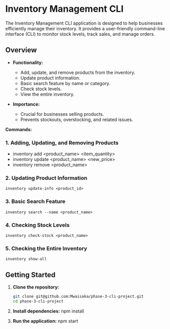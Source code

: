 # Inventory Management CLI

The Inventory Management CLI application is designed to help businesses efficiently manage their inventory. It provides a user-friendly command-line interface (CLI) to monitor stock levels, track sales, and manage orders.

## Overview

- **Functionality:**
  - Add, update, and remove products from the inventory.
  - Update product information.
  - Basic search feature by name or category.
  - Check stock levels.
  - View the entire inventory.

- **Importance:**
  - Crucial for businesses selling products.
  - Prevents stockouts, overstocking, and related issues.

**Commands:**

### 1. Adding, Updating, and Removing Products
   - inventory add <product_name> <item_quantity> <price>
   - inventory update <product_name> <new_price>
   - inventory remove <product_name>

### 2. Updating Product Information
    inventory update-info <product_id>

### 3. Basic Search Feature
    inventory search --name <product_name>
    
### 4. Checking Stock Levels
    inventory check-stock <product_name>
    
### 5. Checking the Entire Inventory
    inventory show-all
    

## Getting Started

1. **Clone the repository:**
   ```bash
   git clone git@github.com:Mwaisaka/phase-3-cli-project.git
   cd phase-3-cli-project

2. **Install dependencies:**
    npm install

3. **Run the application:**
    npm start